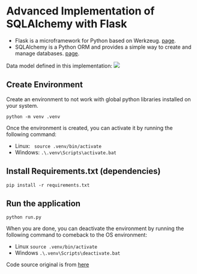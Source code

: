 # Advanced Implementation of SQLAlchemy with Flask

* Flask is a microframework for Python based on Werkzeug. [page](https://flask.palletsprojects.com/).
* SQLAlchemy is a Python ORM and provides a simple way to create and manage databases. [page](https://www.sqlalchemy.org/).

Data model defined in this implementation:
![](https://javier747belbruno.github.io/car-control-simulation/assets/database1.png)


## Create Environment
Create an environment to not work with global python libraries installed on your system.

  ```python -m venv .venv```


Once the environment is created, you can activate it by running the following command:
* Linux:
   ``` source .venv/bin/activate```
* Windows:
   ```.\.venv\Scripts\activate.bat```


## Install Requirements.txt (dependencies)
```pip install -r requirements.txt```

## Run the application
```python run.py```


When you are done, you can deactivate the environment by running the following command
to comeback to the OS environment:
* Linux
   ```source .venv/bin/activate```
* Windows
   ```.\.venv\Scripts\deactivate.bat```

Code source original is from [here](https://github.com/corpsgeek/flask-sqlalchemy/)